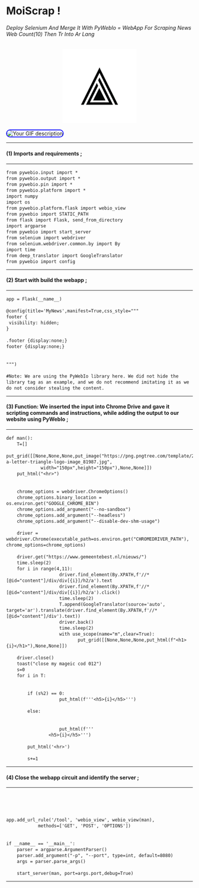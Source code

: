 #                                                                  MoiScrap !

###### Deploy Selenium And Merge It With PyWebIo = WebApp For Scraping News Web  Count(10)  Then Tr Into Ar Lang


<p align="center">
  <img src="logoo.png" alt="Image Description"  width="200" height="200">
</p>


<style>
.styled-gif {
    width: 300px;
    border: 2px solid blue;
    border-radius: 10px;
}
</style>
<img src="exm.gif" alt="Your GIF description" class="styled-gif" />




---
#### (1) Imports and requirements ;
---
```
from pywebio.input import *
from pywebio.output import *
from pywebio.pin import *
from pywebio.platform import *
import numpy
import os
from pywebio.platform.flask import webio_view
from pywebio import STATIC_PATH
from flask import Flask, send_from_directory
import argparse
from pywebio import start_server
from selenium import webdriver
from selenium.webdriver.common.by import By
import time
from deep_translator import GoogleTranslator
from pywebio import config

```
---
#### (2) Start with build the webapp ;
---
```
app = Flask(__name__)

@config(title='MyNews',manifest=True,css_style="""
footer {
 visibility: hidden;
}     

.footer {display:none;}
footer {display:none;}


""")

#Note: We are using the PyWebIo library here. We did not hide the library tag as an example, and we do not recommend imitating it as we do not consider stealing the content.

```



***
#### (3) Function: We inserted the input into Chrome Drive and gave it scripting commands and instructions, while adding the output to our website using PyWebIo ;
---
```
def man():
    T=[]
    put_grid([[None,None,None,put_image("https://png.pngtree.com/template/20190323/ourmid/pngtree-a-letter-triangle-logo-image_81987.jpg",
             width="150px",height="150px"),None,None]])
    put_html("<hr>")
    
    
    chrome_options = webdriver.ChromeOptions()
    chrome_options.binary_location = os.environ.get("GOOGLE_CHROME_BIN")
    chrome_options.add_argument("--no-sandbox")
    chrome_options.add_argument("--headless")
    chrome_options.add_argument("--disable-dev-shm-usage")
    
    driver = webdriver.Chrome(executable_path=os.environ.get("CHROMEDRIVER_PATH"), chrome_options=chrome_options)
    
    driver.get("https://www.gemeentebest.nl/nieuws/")
    time.sleep(2)
    for i in range(4,11):
                    driver.find_element(By.XPATH,f'//*[@id="content"]/div/div[{i}]/h2/a').text
                    driver.find_element(By.XPATH,f'//*[@id="content"]/div/div[{i}]/h2/a').click()
                    time.sleep(2)
                    T.append(GoogleTranslator(source='auto', target='ar').translate(driver.find_element(By.XPATH,f'//*[@id="content"]/div').text))
                    driver.back()
                    time.sleep(2)
                    with use_scope(name="m",clear=True):
                           put_grid([[None,None,None,put_html(f"<h1>{i}</h1>"),None,None]])

    driver.close()
    toast("close my mageic cod 012")
    s=0
    for i in T:
     
    
        if (s%2) == 0:
                    put_html(f'''<h5>{i}</h5>''')
                    
        else:
                   
        
                    put_html(f'''
                <h5>{i}</h5>''')
    
        put_html('<hr>')
    
        s+=1

```


___

#### (4) Close the webapp circuit and identify the server ;
---
```




app.add_url_rule('/tool', 'webio_view', webio_view(man),
            methods=['GET', 'POST', 'OPTIONS'])


if __name__ == '__main__':
    parser = argparse.ArgumentParser()
    parser.add_argument("-p", "--port", type=int, default=8080)
    args = parser.parse_args()

    start_server(man, port=args.port,debug=True)

```


___
